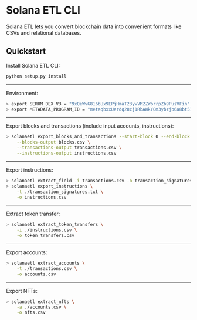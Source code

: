# Solana ETL CLI

Solana ETL lets you convert blockchain data into convenient formats like CSVs and relational databases.

## Quickstart

Install Solana ETL CLI:

```bash
python setup.py install
```

---
Environment:

```bash
> export SERUM_DEX_V3 = "9xQeWvG816bUx9EPjHmaT23yvVM2ZWbrrpZb9PusVFin"
> export METADATA_PROGRAM_ID = "metaqbxxUerdq28cj1RbAWkYQm3ybzjb6a8bt518x1s"
```

---

Export blocks and transactions (include input accounts, instructions):

```bash
> solanaetl export_blocks_and_transactions --start-block 0 --end-block 500000 \
    --blocks-output blocks.csv \
    --transactions-output transactions.csv \
    --instructions-output instructions.csv
```

---

Export instructions:

```bash
> solanaetl extract_field -i transactions.csv -o transaction_signatures.txt -f signature
> solanaetl export_instructions \
    -t ./transaction_signatures.txt \
    -o instructions.csv
```

---

Extract token transfer:

```bash
> solanaetl extract_token_transfers \
    -i ./instructions.csv \
    -o token_transfers.csv
```

---

Export accounts:

```bash
> solanaetl extract_accounts \
    -t ./transactions.csv \
    -o accounts.csv
```

---

Export NFTs:

```bash
> solanaetl extract_nfts \
    -a ./accounts.csv \
    -o nfts.csv
```
